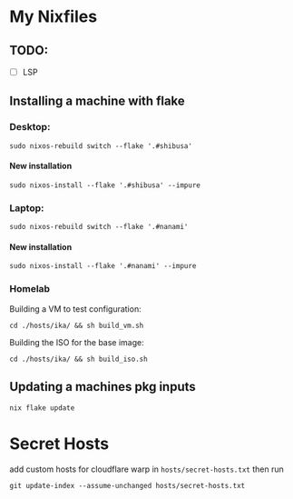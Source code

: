 # My Nixfiles

## TODO:
- [ ] LSP

## Installing a machine with flake

### Desktop:

`sudo nixos-rebuild switch --flake '.#shibusa'`

#### New installation

`sudo nixos-install --flake '.#shibusa' --impure`

### Laptop:

`sudo nixos-rebuild switch --flake '.#nanami'`

#### New installation

`sudo nixos-install --flake '.#nanami' --impure`

### Homelab

Building a VM to test configuration:

`cd ./hosts/ika/ && sh build_vm.sh`

Building the ISO for the base image:

`cd ./hosts/ika/ && sh build_iso.sh`

## Updating a machines pkg inputs

`nix flake update`

# Secret Hosts

add custom hosts for cloudflare warp in `hosts/secret-hosts.txt` then run

```
git update-index --assume-unchanged hosts/secret-hosts.txt
```

